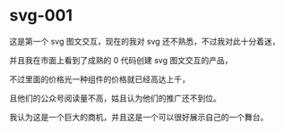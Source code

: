 # svg-001

这是第一个 svg 图文交互，现在的我对 svg 还不熟悉，不过我对此十分着迷，

并且我在市面上看到了成熟的 0 代码创建 svg 图文交互的产品，

不过里面的价格光一种组件的价格就已经高达上千，

且他们的公众号阅读量不高，姑且认为他们的推广还不到位。

我认为这是一个巨大的商机，并且这是一个可以很好展示自己的一个舞台。

